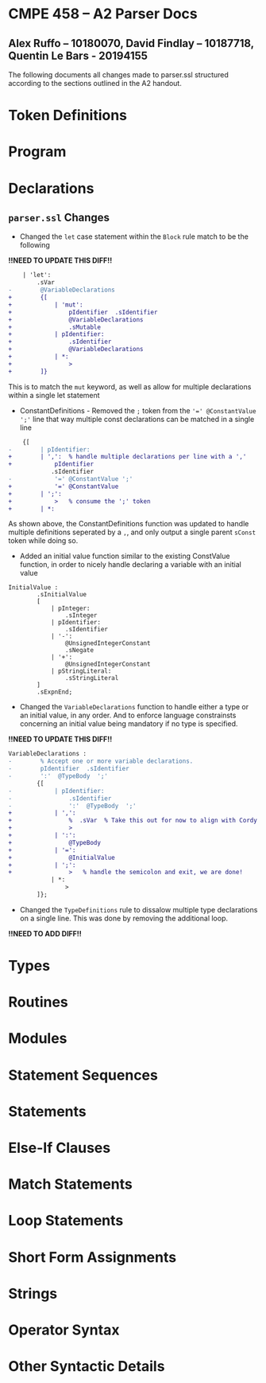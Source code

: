 # CMPE 458 – A2 Parser Docs
Alex Ruffo – 10180070, David Findlay – 10187718, Quentin Le Bars - 20194155
----------------------------------------------------------------------------
The following documents all changes made to parser.ssl structured according to the sections outlined in the A2 handout.

# Token Definitions

# Program

# Declarations
## `parser.ssl` Changes
- Changed the `let` case statement within the `Block` rule match to be the following

__!!NEED TO UPDATE THIS DIFF!!__

```diff
    | 'let':
        .sVar
-        @VariableDeclarations
+        {[
+            | 'mut': 
+                pIdentifier  .sIdentifier
+                @VariableDeclarations
+                .sMutable
+            | pIdentifier:
+                .sIdentifier
+                @VariableDeclarations
+            | *:
+                >
+        ]}
```
This is to match the `mut` keyword, as well as allow for multiple declarations within a single let statement

- ConstantDefinitions - Removed the `;` token from the `'=' @ConstantValue ';'` line that way multiple const declarations can be matched in a single line
```diff
    {[
-        | pIdentifier:
+        | ',':  % handle multiple declarations per line with a ','
+            pIdentifier
            .sIdentifier
-            '=' @ConstantValue ';'
+            '=' @ConstantValue
+        | ';':
+            >   % consume the ';' token
+        | *:
```
As shown above, the ConstantDefinitions function was updated to handle multiple definitions seperated by a `,`, and only output a single parent `sConst` token while doing so.

- Added an initial value function similar to the existing ConstValue function, in order to nicely handle declaring a variable with an initial value
```
InitialValue :
        .sInitialValue
        [
            | pInteger:
                .sInteger
            | pIdentifier:
                .sIdentifier
            | '-':
                @UnsignedIntegerConstant
                .sNegate
            | '+':
                @UnsignedIntegerConstant
            | pStringLiteral:
                .sStringLiteral
        ]
        .sExpnEnd;
```

- Changed the `VariableDeclarations` function to handle either a type or an initial value, in any order. And to enforce language constrainsts concerning an initial value being mandatory if no type is specified.

__!!NEED TO UPDATE THIS DIFF!!__

```diff
VariableDeclarations :
-        % Accept one or more variable declarations.
-        pIdentifier  .sIdentifier
-        ':'  @TypeBody  ';'
        {[
-            | pIdentifier:
-                .sIdentifier
-                ':'  @TypeBody  ';'
+            | ',':
+                %  .sVar  % Take this out for now to align with Cordy's solution
+                >
+            | ':':
+                @TypeBody
+            | '=':
+                @InitialValue
+            | ';':
+                >   % handle the semicolon and exit, we are done!
            | *:
                >
        ]};
```

- Changed the `TypeDefinitions` rule to dissalow multiple type declarations on a single line. This was done by removing the additional loop.

__!!NEED TO ADD DIFF!!__


# Types

# Routines

# Modules

# Statement Sequences

# Statements

# Else-If Clauses

# Match Statements

# Loop Statements

# Short Form Assignments

# Strings

# Operator Syntax

# Other Syntactic Details